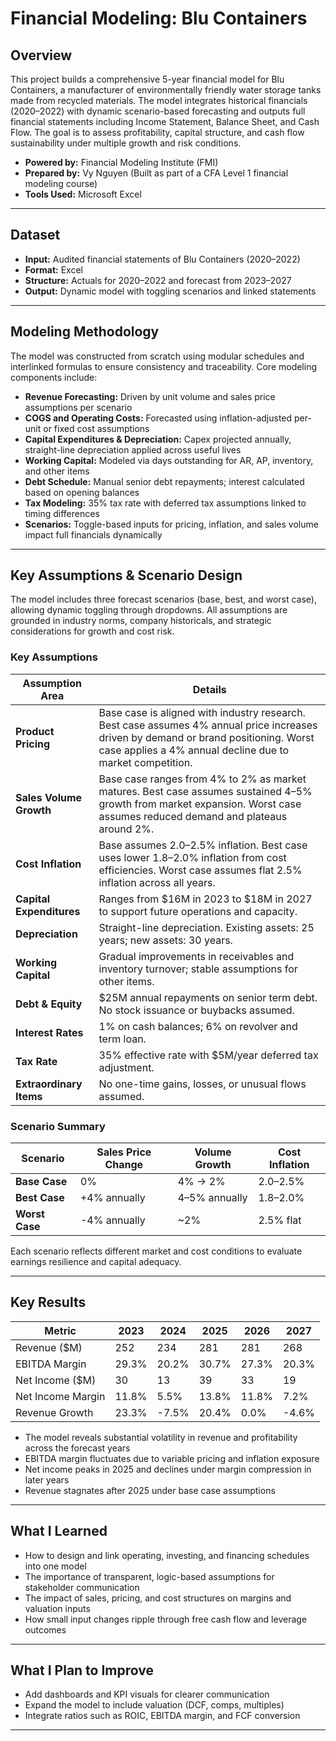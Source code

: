 # Financial Modeling: Blu Containers

## Overview

This project builds a comprehensive 5-year financial model for Blu Containers, a manufacturer of environmentally friendly water storage tanks made from recycled materials. The model integrates historical financials (2020–2022) with dynamic scenario-based forecasting and outputs full financial statements including Income Statement, Balance Sheet, and Cash Flow. The goal is to assess profitability, capital structure, and cash flow sustainability under multiple growth and risk conditions.

- **Powered by:** Financial Modeling Institute (FMI) 
- **Prepared by:** Vy Nguyen (Built as part of a CFA Level 1 financial modeling course)  
- **Tools Used:** Microsoft Excel

---

## Dataset

- **Input:** Audited financial statements of Blu Containers (2020–2022)  
- **Format:** Excel  
- **Structure:** Actuals for 2020–2022 and forecast from 2023–2027  
- **Output:** Dynamic model with toggling scenarios and linked statements  

---

## Modeling Methodology

The model was constructed from scratch using modular schedules and interlinked formulas to ensure consistency and traceability. Core modeling components include:

- **Revenue Forecasting:** Driven by unit volume and sales price assumptions per scenario  
- **COGS and Operating Costs:** Forecasted using inflation-adjusted per-unit or fixed cost assumptions  
- **Capital Expenditures & Depreciation:** Capex projected annually, straight-line depreciation applied across useful lives  
- **Working Capital:** Modeled via days outstanding for AR, AP, inventory, and other items  
- **Debt Schedule:** Manual senior debt repayments; interest calculated based on opening balances  
- **Tax Modeling:** 35% tax rate with deferred tax assumptions linked to timing differences  
- **Scenarios:** Toggle-based inputs for pricing, inflation, and sales volume impact full financials dynamically

---

## Key Assumptions & Scenario Design

The model includes three forecast scenarios (base, best, and worst case), allowing dynamic toggling through dropdowns. All assumptions are grounded in industry norms, company historicals, and strategic considerations for growth and cost risk.

### Key Assumptions

| Assumption Area          | Details |
|--------------------------|---------|
| **Product Pricing**      | Base case is aligned with industry research. Best case assumes 4% annual price increases driven by demand or brand positioning. Worst case applies a 4% annual decline due to market competition. |
| **Sales Volume Growth**  | Base case ranges from 4% to 2% as market matures. Best case assumes sustained 4–5% growth from market expansion. Worst case assumes reduced demand and plateaus around 2%. |
| **Cost Inflation**       | Base assumes 2.0–2.5% inflation. Best case uses lower 1.8–2.0% inflation from cost efficiencies. Worst case assumes flat 2.5% inflation across all years. |
| **Capital Expenditures** | Ranges from $16M in 2023 to $18M in 2027 to support future operations and capacity. |
| **Depreciation**         | Straight-line depreciation. Existing assets: 25 years; new assets: 30 years. |
| **Working Capital**      | Gradual improvements in receivables and inventory turnover; stable assumptions for other items. |
| **Debt & Equity**        | $25M annual repayments on senior term debt. No stock issuance or buybacks assumed. |
| **Interest Rates**       | 1% on cash balances; 6% on revolver and term loan. |
| **Tax Rate**             | 35% effective rate with $5M/year deferred tax adjustment. |
| **Extraordinary Items**  | No one-time gains, losses, or unusual flows assumed. |

### Scenario Summary

| Scenario      | Sales Price Change | Volume Growth | Cost Inflation |
|---------------|--------------------|---------------|----------------|
| **Base Case** | 0%                 | 4% → 2%       | 2.0–2.5%       |
| **Best Case** | +4% annually       | 4–5% annually | 1.8–2.0%       |
| **Worst Case**| -4% annually       | ~2%           | 2.5% flat      |

Each scenario reflects different market and cost conditions to evaluate earnings resilience and capital adequacy.

---

## Key Results

| Metric               | 2023 | 2024 | 2025 | 2026 | 2027 |
|----------------------|------|------|------|------|------|
| Revenue ($M)         | 252  | 234  | 281  | 281  | 268  |
| EBITDA Margin        | 29.3%| 20.2%| 30.7%| 27.3%| 20.3%|
| Net Income ($M)      | 30   | 13   | 39   | 33   | 19   |
| Net Income Margin    | 11.8%| 5.5% | 13.8%| 11.8%| 7.2% |
| Revenue Growth       | 23.3%| -7.5%| 20.4%| 0.0% | -4.6%|

- The model reveals substantial volatility in revenue and profitability across the forecast years  
- EBITDA margin fluctuates due to variable pricing and inflation exposure  
- Net income peaks in 2025 and declines under margin compression in later years  
- Revenue stagnates after 2025 under base case assumptions  

---

## What I Learned

- How to design and link operating, investing, and financing schedules into one model  
- The importance of transparent, logic-based assumptions for stakeholder communication  
- The impact of sales, pricing, and cost structures on margins and valuation inputs  
- How small input changes ripple through free cash flow and leverage outcomes  

---

## What I Plan to Improve

- Add dashboards and KPI visuals for clearer communication  
- Expand the model to include valuation (DCF, comps, multiples)  
- Integrate ratios such as ROIC, EBITDA margin, and FCF conversion 

---
